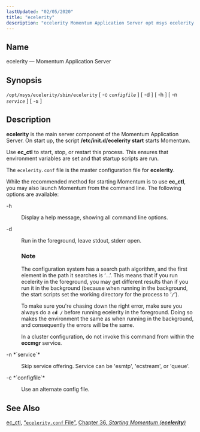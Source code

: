 ```yaml
---
lastUpdated: "02/05/2020"
title: "ecelerity"
description: "ecelerity Momentum Application Server opt msys ecelerity sbin ecelerity c configfile d h n service s ecelerity is the main server component of the Momentum Application Server On start up the script etc init d ecelerity start starts Momentum Use ec ctl to start stop or restart this process This..."
---
```


<a name="executable.ecelerity"></a> 
## Name

ecelerity — Momentum Application Server

## Synopsis

`/opt/msys/ecelerity/sbin/ecelerity` [ -c *`configfile`* ] [ -d ] [ -h ] [ -n *`service`* ] [ -s ]

<a name="idp12347696"></a> 
## Description

**ecelerity** is the main server component of the Momentum Application Server. On start up, the script **/etc/init.d/ecelerity start**       starts Momentum.

Use **ec_ctl** to start, stop, or restart this process. This ensures that environment variables are set and that startup scripts are run.

The `ecelerity.conf` file is the master configuration file for **ecelerity**.

While the recommended method for starting Momentum is to use **ec_ctl**, you may also launch Momentum from the command line. The following options are available:

<dl class="variablelist">

<dt>-h</dt>

<dd>

Display a help message, showing all command line options.

</dd>

<dt>-d</dt>

<dd>

Run in the foreground, leave stdout, stderr open.

### Note

The configuration system has a search path algorithm, and the first element in the path it searches is ‘`.`.’. This means that if you run ecelerity in the foreground, you may get different results than if you run it in the background (because when running in the background, the start scripts set the working directory for the process to ‘`/`’).

To make sure you're chasing down the right error, make sure you always do a **`cd /`**    before running ecelerity in the foreground. Doing so makes the environment the same as when running in the background, and consequently the errors will be the same.

In a cluster configuration, do not invoke this command from within the **eccmgr** service.

</dd>

<dt>-n *`service`*</dt>

<dd>

Skip service offering. Service can be 'esmtp', 'ecstream', or 'queue'.

</dd>

<dt>-c *`configfile`*</dt>

<dd>

Use an alternate config file.

</dd>

</dl>

<a name="idp12368080"></a> 
## See Also

[ec_ctl](/momentum/4/executable/ec-ctl), [“`ecelerity.conf` File”](/momentum/4/config/ref-ecelerity-conf), [Chapter 36, *Starting Momentum (**ecelerity**)*](conf.starting "Chapter 36. Starting Momentum (ecelerity)")